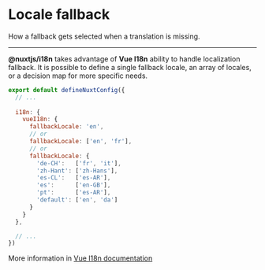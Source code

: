 # Locale fallback

How a fallback gets selected when a translation is missing.

---

**@nuxtjs/i18n** takes advantage of **Vue I18n** ability to handle localization fallback. It is possible to define a single fallback locale, an array of locales,
or a decision map for more specific needs.

```js [nuxt.config.js]
export default defineNuxtConfig({
  // ...
  
  i18n: {
    vueI18n: {
      fallbackLocale: 'en',
      // or
      fallbackLocale: ['en', 'fr'],
      // or
      fallbackLocale: {
        'de-CH':   ['fr', 'it'],
        'zh-Hant': ['zh-Hans'],
        'es-CL':   ['es-AR'],
        'es':      ['en-GB'],
        'pt':      ['es-AR'],
        'default': ['en', 'da']
      }
    }
  },

  // ...
})
```

More information in [Vue I18n documentation](https://vue-i18n.intlify.dev/guide/essentials/fallback.html)
